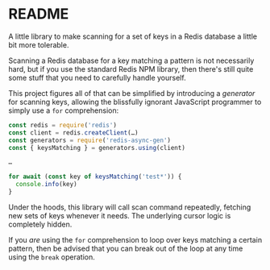 # README

A little library to make scanning for a set of keys in a Redis database a little bit more tolerable. 

Scanning a Redis database for a key matching a pattern is not necessarily hard, but if you use the standard Redis NPM library, then there's still quite some stuff that you need to carefully handle yourself. 

This project figures all of that can be simplified by introducing a *generator* for scanning keys, allowing the blissfully ignorant JavaScript programmer to simply use a `for` comprehension:

```javascript
const redis = require('redis')
const client = redis.createClient(…)
const generators = require('redis-async-gen')
const { keysMatching } = generators.using(client)

…

for await (const key of keysMatching('test*')) {
  console.info(key)
}
```

Under the hoods, this library will call scan command repeatedly, fetching new sets of keys whenever it needs. The underlying cursor logic is completely hidden. 

If you *are* using the `for` comprehension to loop over keys matching a certain pattern, then be advised that you can break out of the loop at any time using the `break` operation. 